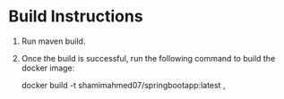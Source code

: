 # Build Instructions

1. Run maven build.

2. Once the build is successful, run the following command to build the docker image:

    docker build -t shamimahmed07/springbootapp:latest ,
